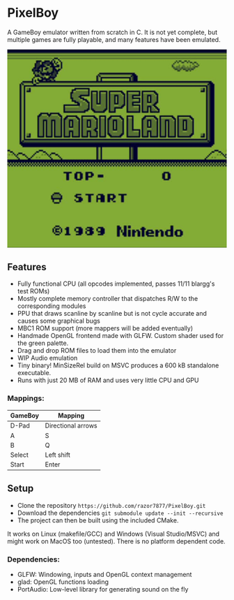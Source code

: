 # PixelBoy
A GameBoy emulator written from scratch in C. It is not yet complete, but multiple games are fully playable, and many features have been emulated.

![Super Mario Land running in the emulator](img/emulator.jpg "Super Mario Land running in the emulator")

## Features

 - Fully functional CPU (all opcodes implemented, passes 11/11 blargg's test ROMs)
 - Mostly complete memory controller that dispatches R/W to the corresponding modules
 - PPU that draws scanline by scanline but is not cycle accurate and causes some graphical bugs
 - MBC1 ROM support (more mappers will be added eventually)
 - Handmade OpenGL frontend made with GLFW. Custom shader used for the green palette.
 - Drag and drop ROM files to load them into the emulator
 - WIP Audio emulation
 - Tiny binary! MinSizeRel build on MSVC produces a 600 kB standalone executable.
 - Runs with just 20 MB of RAM and uses very little CPU and GPU

### Mappings:
|GameBoy|Mapping|
|--|--|
|D-Pad|Directional arrows|
|A|S|
|B|Q|
|Select|Left shift|
|Start|Enter|

## Setup
 - Clone the repository `https://github.com/razor7877/PixelBoy.git`
 - Download the dependencies `git submodule update --init --recursive`
 - The project can then be built using the included CMake.
 
It works on Linux (makefile/GCC) and Windows (Visual Studio/MSVC) and might work on MacOS too (untested). There is no platform dependent code.

 ### Dependencies:

 - GLFW: Windowing, inputs and OpenGL context management
 - glad: OpenGL functions loading
 - PortAudio: Low-level library for generating sound on the fly